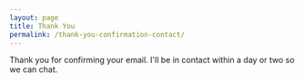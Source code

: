 ```yaml
---
layout: page
title: Thank You
permalink: /thank-you-confirmation-contact/
---
```


Thank you for confirming your email. I'll be in contact within a day or two so we can chat.

